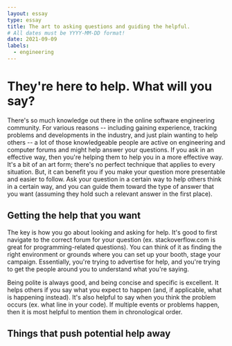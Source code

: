 ```yaml
---
layout: essay
type: essay
title: The art to asking questions and guiding the helpful.
# All dates must be YYYY-MM-DD format!
date: 2021-09-09
labels:
  - engineering
--- 
```


# They're here to help. What will you say?
There's so much knowledge out there in the online software engineering community. For various reasons -- including gaining experience, tracking problems and developments in the industry, and just plain wanting to help others -- a lot of those knowledgeable people are active on engineering and computer forums and might help answer your questions. If you ask in an effective way, then you're helping them to help you in a more effective way. It's a bit of an art form; there's no perfect technique that applies to every situation. But, it can benefit you if you make your question more presentable and easier to follow. Ask your question in a certain way to help others think in a certain way, and you can guide them toward the type of answer that you want (assuming they hold such a relevant answer in the first place).

## Getting the help that you want
The key is how you go about looking and asking for help. It's good to first navigate to the correct forum for your question (ex. stackoverflow.com is great for programming-related questions). You can think of it as finding the right environment or grounds where you can set up your booth, stage your campaign. Essentially, you're trying to advertise for help, and you're trying to get the people around you to understand what you're saying.

Being polite is always good, and being concise and specific is excellent. It helps others if you say what you expect to happen (and, if applicable, what is happening instead). It's also helpful to say when you think the problem occurs (ex. what line in your code). If multiple events or problems happen, then it is most helpful to mention them in chronological order.




## Things that push potential help away

